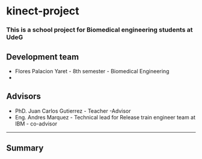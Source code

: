 # kinect-project
 
### This is a school project for Biomedical engineering students at UdeG
 
## Development team
 
- Flores Palacion Yaret - 8th semester - Biomedical Engineering 
-

## Advisors

 - PhD. Juan Carlos Gutierrez - Teacher -Advisor
 - Eng. Andres Marquez - Technical lead for Release train engineer team at IBM - co-advisor
 
---

## Summary



